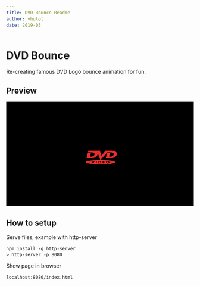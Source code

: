 ```yaml
---
title: DVD Bounce Readme
author: vhulot
date: 2019-05
---
```


# DVD Bounce

Re-creating famous DVD Logo bounce animation for fun.

## Preview

![alt-text](demo.gif "Preview dvd bounce")

## How to setup

Serve files, example with http-server

```shell
npm install -g http-server
> http-server -p 8080
```

Show page in browser

```sh
localhost:8080/index.html
```
